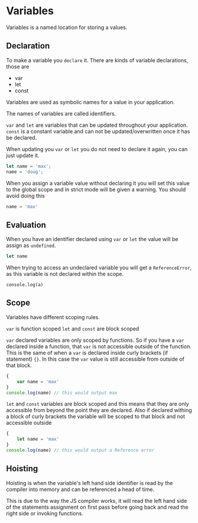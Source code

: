 # Variables

Variables is a named location for storing a values. 

## Declaration
To make a variable you `declare` it. There are kinds of variable declarations, those are 

- var
- let
- const

Variables are used as symbolic names for a value in your application.

The names of variables are called identifiers.

`var` and `let` are variables that can be updated throughout your application. `const` is a constant variable and can not be updated/overwritten once it has be declared.

When updating you `var` or `let` you do not need to declare it again, you can just update it.

```js
let name = 'max';
name = 'doug';
```

When you assign a variable value without declaring it you will set this value to the global scope and in strict mode will be given a warning. You should avoid doing this 

```js
name = 'max'
```

## Evaluation

When you have an identifier declared using `var` or `let` the value will be assign as `undefined`.

```js
let name
```

When trying to access an undeclared variable you will get a `ReferenceError`, as this variable is not declared within the scope.

```
console.log(a)
```

## Scope
Variables have different scoping rules.

`var` is function scoped
`let` and `const` are block scoped

`var` declared variables are only scoped by functions. So if you have a `var` declared inside a function, that `var` is not accessible outside of the function. This is the same of when a `var` is declared inside curly brackets (if statement) `{}`. In this case the `var` value is still accessible from outside of that block.

```js
{
    var name = 'max'
}
console.log(name) // this would output max
```

`let` and `const` variables are block scoped and this means that they are only accessible from beyond the point they are declared. Also if declared withing a block of curly brackets the variable will be scoped to that block and not accessible outside

```js
{
    let name = 'max'
}
console.log(name) // this would output a Reference error
```

## Hoisting
Hoisting is when the variable's left hand side identifier is read by the compiler into memory and can be referenced a head of time. 

This is due to the way the JS compiler works, it will read the left hand side of the statements assignment on first pass before going back and read the right side or invoking functions.
